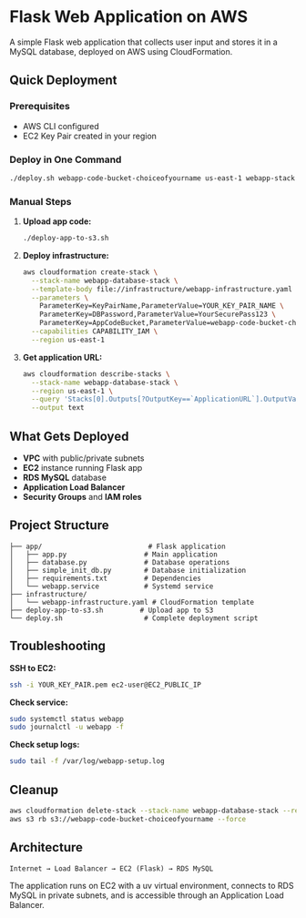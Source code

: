 # Flask Web Application on AWS

A simple Flask web application that collects user input and stores it in a MySQL database, deployed on AWS using CloudFormation.

## Quick Deployment

### Prerequisites
- AWS CLI configured
- EC2 Key Pair created in your region

### Deploy in One Command
```bash
./deploy.sh webapp-code-bucket-choiceofyourname us-east-1 webapp-stack YOUR_KEY_PAIR_NAME YourSecurePass123
```

### Manual Steps
1. **Upload app code:**
   ```bash
   ./deploy-app-to-s3.sh
   ```

2. **Deploy infrastructure:**
   ```bash
   aws cloudformation create-stack \
     --stack-name webapp-database-stack \
     --template-body file://infrastructure/webapp-infrastructure.yaml \
     --parameters \
       ParameterKey=KeyPairName,ParameterValue=YOUR_KEY_PAIR_NAME \
       ParameterKey=DBPassword,ParameterValue=YourSecurePass123 \
       ParameterKey=AppCodeBucket,ParameterValue=webapp-code-bucket-choiceofyourname \
     --capabilities CAPABILITY_IAM \
     --region us-east-1
   ```

3. **Get application URL:**
   ```bash
   aws cloudformation describe-stacks \
     --stack-name webapp-database-stack \
     --region us-east-1 \
     --query 'Stacks[0].Outputs[?OutputKey==`ApplicationURL`].OutputValue' \
     --output text
   ```

## What Gets Deployed
- **VPC** with public/private subnets
- **EC2** instance running Flask app
- **RDS MySQL** database
- **Application Load Balancer**
- **Security Groups** and **IAM roles**

## Project Structure
```
├── app/                          # Flask application
│   ├── app.py                   # Main application
│   ├── database.py              # Database operations
│   ├── simple_init_db.py        # Database initialization
│   ├── requirements.txt         # Dependencies
│   └── webapp.service           # Systemd service
├── infrastructure/
│   └── webapp-infrastructure.yaml # CloudFormation template
├── deploy-app-to-s3.sh         # Upload app to S3
└── deploy.sh                    # Complete deployment script
```

## Troubleshooting

**SSH to EC2:**
```bash
ssh -i YOUR_KEY_PAIR.pem ec2-user@EC2_PUBLIC_IP
```

**Check service:**
```bash
sudo systemctl status webapp
sudo journalctl -u webapp -f
```

**Check setup logs:**
```bash
sudo tail -f /var/log/webapp-setup.log
```

## Cleanup
```bash
aws cloudformation delete-stack --stack-name webapp-database-stack --region us-east-1
aws s3 rb s3://webapp-code-bucket-choiceofyourname --force
```

## Architecture
```
Internet → Load Balancer → EC2 (Flask) → RDS MySQL
```

The application runs on EC2 with a uv virtual environment, connects to RDS MySQL in private subnets, and is accessible through an Application Load Balancer.

